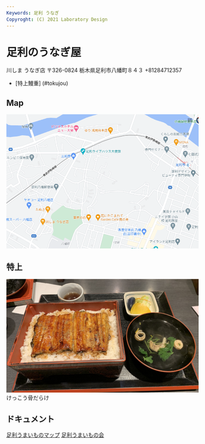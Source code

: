 ```yaml
---
Keywords: 足利 うなぎ
Copyroght: (C) 2021 Laboratory Design
---
```


# 足利のうなぎ屋

川しま うなぎ店
〒326-0824 栃木県足利市八幡町８４３
+81284712357

* [特上鰻重] (#tokujou)

## Map

![Map](./Cap.bmp)

## <span id="tokujou">特上</span>

![](./足利川しま-特上.jpg)
けっこう骨だらけ

## ドキュメント

[足利うまいものマップ](topmap2.pdf)
[足利うまいもの会](http://umaimonokai.ashikaga.info/)
